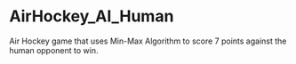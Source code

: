 ﻿# AirHockey_AI_Human
Air Hockey game that uses Min-Max Algorithm to score 7 points against the human opponent to win.
